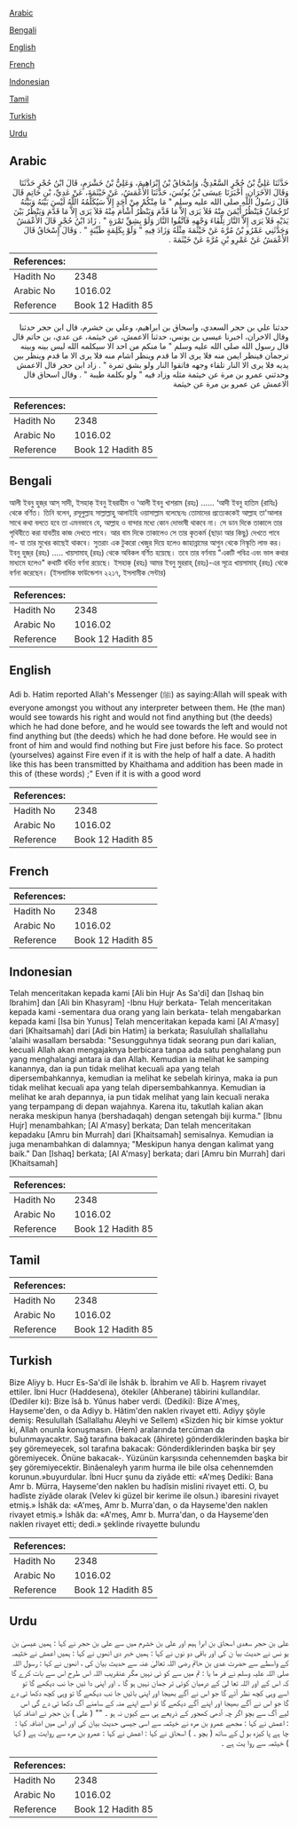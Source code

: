[Arabic](#arabic)

[Bengali](#bengali)

[English](#english)

[French](#french)

[Indonesian](#indonesian)

[Tamil](#tamil)

[Turkish](#turkish)

[Urdu](#urdu)

## Arabic


<div dir="rtl" lang="ar" style={{fontSize:'larger',backgroundColor:'#f8f9fa',padding:20}}>
حَدَّثَنَا عَلِيُّ بْنُ حُجْرٍ السَّعْدِيُّ، وَإِسْحَاقُ بْنُ إِبْرَاهِيمَ، وَعَلِيُّ بْنُ خَشْرَمٍ، قَالَ ابْنُ حُجْرٍ حَدَّثَنَا وَقَالَ الآخَرَانِ، أَخْبَرَنَا عِيسَى بْنُ يُونُسَ، حَدَّثَنَا الأَعْمَشُ، عَنْ خَيْثَمَةَ، عَنْ عَدِيِّ، بْنِ حَاتِمٍ قَالَ قَالَ رَسُولُ اللَّهِ صلى الله عليه وسلم ‏"‏ مَا مِنْكُمْ مِنْ أَحَدٍ إِلاَّ سَيُكَلِّمُهُ اللَّهُ لَيْسَ بَيْنَهُ وَبَيْنَهُ تُرْجُمَانٌ فَيَنْظُرُ أَيْمَنَ مِنْهُ فَلاَ يَرَى إِلاَّ مَا قَدَّمَ وَيَنْظُرُ أَشْأَمَ مِنْهُ فَلاَ يَرَى إِلاَّ مَا قَدَّمَ وَيَنْظُرُ بَيْنَ يَدَيْهِ فَلاَ يَرَى إِلاَّ النَّارَ تِلْقَاءَ وَجْهِهِ فَاتَّقُوا النَّارَ وَلَوْ بِشِقِّ تَمْرَةٍ ‏"‏ ‏.‏ زَادَ ابْنُ حُجْرٍ قَالَ الأَعْمَشُ وَحَدَّثَنِي عَمْرُو بْنُ مُرَّةَ عَنْ خَيْثَمَةَ مِثْلَهُ وَزَادَ فِيهِ ‏"‏ وَلَوْ بِكَلِمَةٍ طَيِّبَةٍ ‏"‏ ‏.‏ وَقَالَ إِسْحَاقُ قَالَ الأَعْمَشُ عَنْ عَمْرِو بْنِ مُرَّةَ عَنْ خَيْثَمَةَ ‏.‏
</div>
<div style={{backgroundColor:'#f8f9fa',padding:20, marginBottom: 10}}><table> <thead> <tr> <th>References:</th> <th></th> </tr> </thead> <tbody><tr><td>Hadith No</td><td>2348</td></tr><tr><td>Arabic No</td><td>1016.02</td></tr><tr><td>Reference</td><td>Book 12 Hadith 85</td></tr></tbody></table></div>


<div dir="rtl" lang="ar" style={{fontSize:'larger',backgroundColor:'#f8f9fa',padding:20}}>
حدثنا علي بن حجر السعدي، واسحاق بن ابراهيم، وعلي بن خشرم، قال ابن حجر حدثنا وقال الاخران، اخبرنا عيسى بن يونس، حدثنا الاعمش، عن خيثمة، عن عدي، بن حاتم قال قال رسول الله صلى الله عليه وسلم " ما منكم من احد الا سيكلمه الله ليس بينه وبينه ترجمان فينظر ايمن منه فلا يرى الا ما قدم وينظر اشام منه فلا يرى الا ما قدم وينظر بين يديه فلا يرى الا النار تلقاء وجهه فاتقوا النار ولو بشق تمرة " . زاد ابن حجر قال الاعمش وحدثني عمرو بن مرة عن خيثمة مثله وزاد فيه " ولو بكلمة طيبة " . وقال اسحاق قال الاعمش عن عمرو بن مرة عن خيثمة
</div>
<div style={{backgroundColor:'#f8f9fa',padding:20, marginBottom: 10}}><table> <thead> <tr> <th>References:</th> <th></th> </tr> </thead> <tbody><tr><td>Hadith No</td><td>2348</td></tr><tr><td>Arabic No</td><td>1016.02</td></tr><tr><td>Reference</td><td>Book 12 Hadith 85</td></tr></tbody></table></div>

## Bengali


<div dir="ltr" lang="bn" style={{fontSize:'larger',backgroundColor:'#f8f9fa',padding:20}}>
আলী ইবনু হুজ্‌র আস্ সাদী, ইসহাক্ ইবনু ইবরাহীম ও ‘আলী ইবনু খাশরাম (রহঃ) ...... ‘আদী ইবনু হাতিম (রাযিঃ) থেকে বর্ণিত। তিনি বলেন, রসূলুল্লাহ সাল্লাল্লাহু আলাইহি ওয়াসাল্লাম বলেছেনঃ তোমাদের প্রত্যেককেই আল্লাহ তা'আলার সাথে কথা বলতে হবে তা এমনভাবে যে, আল্লাহ ও বান্দার মধ্যে কোন দোভাষী থাকবে না। সে ডান দিকে তাকালে তার পৃথিবীতে করা যাবতীয় কাজ দেখতে পাবে। আর বাম দিকে তাকালেও সে তার কৃতকর্ম (ছাড়া আর কিছু) দেখতে পাবে না- যা তার মুখের কাছেই থাকবে। সুতরাং এক টুকরো খেজুর দিয়ে হলেও জাহান্নামের আগুন থেকে নিস্কৃতি লাভ কর। ইবনু হুজ্‌র (রহঃ) ..... খায়সামাহ্ (রহঃ) থেকে অবিকল বর্ণিত হয়েছে। তবে তার বর্ণনায় "একটি পবিত্র এবং ভাল কথার মাধ্যমে হলেও" কথাটি বর্ধিত বর্ণনা রয়েছে। ইসহাক্ (রহঃ) আমর ইবনু মুররাহ্ (রহঃ)-এর সূত্রে খায়সামাহ্ (রহঃ) থেকে বর্ণনা করেছেন। (ইসলামিক ফাউন্ডেশন ২২১৭, ইসলামীক সেন্টার)
</div>
<div style={{backgroundColor:'#f8f9fa',padding:20, marginBottom: 10}}><table> <thead> <tr> <th>References:</th> <th></th> </tr> </thead> <tbody><tr><td>Hadith No</td><td>2348</td></tr><tr><td>Arabic No</td><td>1016.02</td></tr><tr><td>Reference</td><td>Book 12 Hadith 85</td></tr></tbody></table></div>

## English


<div dir="ltr" lang="en" style={{fontSize:'larger',backgroundColor:'#f8f9fa',padding:20}}>
Adi b. Hatim reported Allah's Messenger (ﷺ) as saying:Allah will speak with everyone amongst you without any interpreter between them. He (the man) would see towards his right and would not find anything but (the deeds) which he had done before, and he would see towards the left and would not find anything but (the deeds) which he had done before. He would see in front of him and would find nothing but Fire just before his face. So protect (yourselves) against Fire even if it is with the help of half a date. A hadith like this has been transmitted by Khaithama and addition has been made in this of (these words) ;" Even if it is with a good word
</div>
<div style={{backgroundColor:'#f8f9fa',padding:20, marginBottom: 10}}><table> <thead> <tr> <th>References:</th> <th></th> </tr> </thead> <tbody><tr><td>Hadith No</td><td>2348</td></tr><tr><td>Arabic No</td><td>1016.02</td></tr><tr><td>Reference</td><td>Book 12 Hadith 85</td></tr></tbody></table></div>

## French


<div dir="ltr" lang="fr" style={{fontSize:'larger',backgroundColor:'#f8f9fa',padding:20}}>

</div>
<div style={{backgroundColor:'#f8f9fa',padding:20, marginBottom: 10}}><table> <thead> <tr> <th>References:</th> <th></th> </tr> </thead> <tbody><tr><td>Hadith No</td><td>2348</td></tr><tr><td>Arabic No</td><td>1016.02</td></tr><tr><td>Reference</td><td>Book 12 Hadith 85</td></tr></tbody></table></div>

## Indonesian


<div dir="ltr" lang="id" style={{fontSize:'larger',backgroundColor:'#f8f9fa',padding:20}}>
Telah menceritakan kepada kami [Ali bin Hujr As Sa'di] dan [Ishaq bin Ibrahim] dan [Ali bin Khasyram] -Ibnu Hujr berkata- Telah menceritakan kepada kami -sementara dua orang yang lain berkata- telah mengabarkan kepada kami [Isa bin Yunus] Telah menceritakan kepada kami [Al A'masy] dari [Khaitsamah] dari [Adi bin Hatim] ia berkata; Rasulullah shallallahu 'alaihi wasallam bersabda: "Sesungguhnya tidak seorang pun dari kalian, kecuali Allah akan mengajaknya berbicara tanpa ada satu penghalang pun yang menghalangi antara ia dan Allah. Kemudian ia melihat ke samping kanannya, dan ia pun tidak melihat kecuali apa yang telah dipersembahkannya, kemudian ia melihat ke sebelah kirinya, maka ia pun tidak melihat kecuali apa yang telah dipersembahkannya. Kemudian ia melihat ke arah depannya, ia pun tidak melihat yang lain kecuali neraka yang terpampang di depan wajahnya. Karena itu, takutlah kalian akan neraka meskipun hanya (bershadaqah) dengan setengah biji kurma." [Ibnu Hujr] menambahkan; [Al A'masy] berkata; Dan telah menceritakan kepadaku [Amru bin Murrah] dari [Khaitsamah] semisalnya. Kemudian ia juga menambahkan di dalamnya; "Meskipun hanya dengan kalimat yang baik." Dan [Ishaq] berkata; [Al A'masy] berkata; dari [Amru bin Murrah] dari [Khaitsamah]
</div>
<div style={{backgroundColor:'#f8f9fa',padding:20, marginBottom: 10}}><table> <thead> <tr> <th>References:</th> <th></th> </tr> </thead> <tbody><tr><td>Hadith No</td><td>2348</td></tr><tr><td>Arabic No</td><td>1016.02</td></tr><tr><td>Reference</td><td>Book 12 Hadith 85</td></tr></tbody></table></div>

## Tamil


<div dir="ltr" lang="ta" style={{fontSize:'larger',backgroundColor:'#f8f9fa',padding:20}}>

</div>
<div style={{backgroundColor:'#f8f9fa',padding:20, marginBottom: 10}}><table> <thead> <tr> <th>References:</th> <th></th> </tr> </thead> <tbody><tr><td>Hadith No</td><td>2348</td></tr><tr><td>Arabic No</td><td>1016.02</td></tr><tr><td>Reference</td><td>Book 12 Hadith 85</td></tr></tbody></table></div>

## Turkish


<div dir="ltr" lang="tr" style={{fontSize:'larger',backgroundColor:'#f8f9fa',padding:20}}>
Bize Aliyy b. Hucr Es-Sa'dî ile İshâk b. İbrahim ve Alî b. Haşrem rivayet ettiler. İbni Hucr (Haddesena), ötekiler (Ahberane) tâbirini kullandılar. (Dediler ki): Bize îsâ b. Yûnus haber verdi. (Dediki): Bize A'meş, Hayseme'den, o da Adiyy b. Hâtim'den naklen rivayet etti. Adiyy şöyle demiş: Resulullah (Sallallahu Aleyhi ve Sellem) «Sizden hiç bir kimse yoktur ki, Allah onunla konuşmasın. (Hem) aralarında tercüman da bulunmayacaktır. Sağ tarafına bakacak (âhirete) gönderdiklerinden başka bir şey göremeyecek, sol tarafına bakacak: Gönderdiklerinden başka bir şey göremiyecek. Önüne bakacak-. Yüzünün karşısında cehennemden başka bir şey göremiyecektir. Binâenaleyh yarım hurma ile bile olsa cehennemden korunun.»buyurdular. İbni Hucr şunu da ziyâde etti: «A'meş Dediki: Bana Amr b. Mürra, Hayseme'den naklen bu hadîsin mislini rivayet etti. O, bu hadîste ziyâde olarak (Velev ki güzel bir kerime ile olsun.) ibaresini rivayet etmiş.» İshâk da: «A'meş, Amr b. Murra'dan, o da Hayseme'den naklen rivayet etmiş.» İshâk da: «A'meş, Amr b. Murra'dan, o da Hayseme'den naklen rivayet etti; dedi.» şeklinde rivayette bulundu
</div>
<div style={{backgroundColor:'#f8f9fa',padding:20, marginBottom: 10}}><table> <thead> <tr> <th>References:</th> <th></th> </tr> </thead> <tbody><tr><td>Hadith No</td><td>2348</td></tr><tr><td>Arabic No</td><td>1016.02</td></tr><tr><td>Reference</td><td>Book 12 Hadith 85</td></tr></tbody></table></div>

## Urdu


<div dir="rtl" lang="ur" style={{fontSize:'larger',backgroundColor:'#f8f9fa',padding:20}}>
علی بن حجر سعدی اسحاق بن ابرا ہیم اور علی بن خشرم میں سے علی بن حجر نے کہا : ہمیں عیسیٰ بن یو نس نے حدیث بیا ن کی اور باقی دو نوں نے کہا : ہمیں خبر دی انھوں نے کہا : ہمیں اعمش نے خثیمہ کے واسطے سے حضرت عدی بن حاتم رضی اللہ تعالیٰ عنہ سے حدیث بیان کی ، انھوں نے کہا : رسول اللہ صلی اللہ علیہ وسلم نے فر ما یا : تم میں سے کو ئی نہیں مگر عنقریب اللہ اس طرح اس سے بات کرے گا کہ اس کے اور اللہ تعا لیٰ کے درمیان کوئی تر جمان نہیں ہو گا ۔ اور اپنی دا ئیں جا نب دیکھے گا تو اسے وہی کچھ نظر آئے گا جو اس نے آگے بھیجا اور اپنی بائیں جا نب دیکھے گا تو وہی کچھ دکھا ئی دے گا جو اس نے آگے بھیجا اور اپنے آگے دیکھے گا تو اسے اپنے منہ کے سامنے آگ دکھا ئی دے گی اس لیے آگ سے بچو اگر چہ آدھی کھجور کے ذریعے ہی سے کیوں نہ ہو ۔ "" ( علی ) بن حجر نے اضافہ کیا : اعمش نے کہا : مجھے عمرو بن مرہ نے خیثمہ سے اسی جیسی حدیث بیان کی اور اس میں اضافہ کیا : چا ہے پا کیزہ بو ل کے ساتھ ( بچو ۔ ) اسحاق نے کہا : اعمش نے کہا : عمرو بن مرہ سے روایت ہے ( کہا ) خیثمہ سے روا یت ہے ۔
</div>
<div style={{backgroundColor:'#f8f9fa',padding:20, marginBottom: 10}}><table> <thead> <tr> <th>References:</th> <th></th> </tr> </thead> <tbody><tr><td>Hadith No</td><td>2348</td></tr><tr><td>Arabic No</td><td>1016.02</td></tr><tr><td>Reference</td><td>Book 12 Hadith 85</td></tr></tbody></table></div>